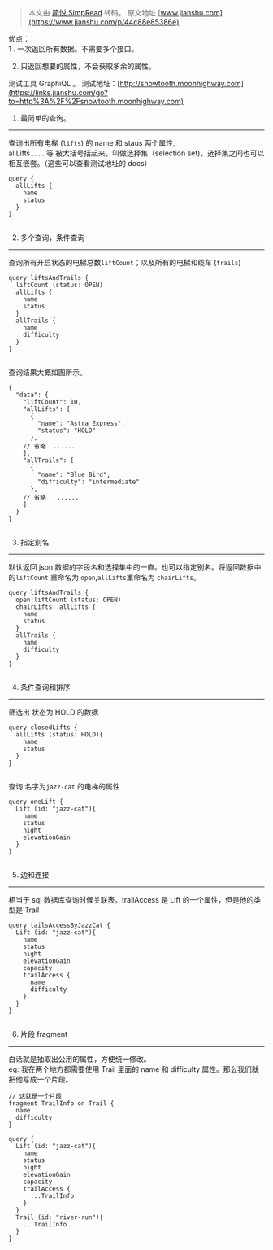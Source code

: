 > 本文由 [简悦 SimpRead](http://ksria.com/simpread/) 转码， 原文地址 [www.jianshu.com](https://www.jianshu.com/p/44c88e85386e)

优点：  
1 . 一次返回所有数据。不需要多个接口。

2.  只返回想要的属性，不会获取多余的属性。

  
测试工具 GraphiQL 。 测试地址：[http://snowtooth.moonhighway.com](https://links.jianshu.com/go?to=http%3A%2F%2Fsnowtooth.moonhighway.com)

1. 最简单的查询。
----------

查询出所有电梯 (`lifts`) 的 name 和 staus 两个属性,  
allLifts ...... 等 被大括号括起来，叫做选择集（selection set)，选择集之间也可以相互嵌套。（这些可以查看测试地址的 docs）

```
query {
  allLifts {
    name
    status
  }
}


```

2. 多个查询，条件查询
------------

查询所有开启状态的电梯总数`liftCount`；以及所有的电梯和缆车 (`trails`)

```
query liftsAndTrails {
  liftCount (status: OPEN)
  allLifts {
    name
    status
  }
  allTrails {
    name
    difficulty
  }
}


```

查询结果大概如图所示。

```
{
  "data": {
    "liftCount": 10,
    "allLifts": [
      {
        "name": "Astra Express",
        "status": "HOLD"
      },
    // 省略  ......
    ],
    "allTrails": [
      {
        "name": "Blue Bird",
        "difficulty": "intermediate"
      },
    // 省略   ......
    ]
  }
}


```

3. 指定别名
-------

默认返回 json 数据的字段名和选择集中的一直。也可以指定别名。将返回数据中的`liftCount` 重命名为 `open`,`allLifts`重命名为 `chairLifts`。

```
query liftsAndTrails {
  open:liftCount (status: OPEN)
  chairLifts: allLifts {
    name
    status
  }
  allTrails {
    name
    difficulty
  }
}


```

4. 条件查询和排序
----------

筛选出 状态为 HOLD 的数据

```
query closedLifts {
  allLifts (status: HOLD){
    name
    status
  }
}


```

查询 名字为`jazz-cat` 的电梯的属性

```
query oneLift {
  Lift (id: "jazz-cat"){
    name
    status
    night
    elevationGain
  }
}


```

5. 边和连接
-------

相当于 sql 数据库查询时候关联表。trailAccess 是 Lift 的一个属性，但是他的类型是 Trail

```
query tailsAccessByJazzCat {
  Lift (id: "jazz-cat"){
    name
    status
    night
    elevationGain
    capacity
    trailAccess {
      name
      difficulty
    }
  }
}


```

6. 片段 fragment
--------------

白话就是抽取出公用的属性，方便统一修改。  
eg: 我在两个地方都需要使用 Trail 里面的 name 和 difficulty 属性。那么我们就把他写成一个片段。

```
// 这就是一个片段
fragment TrailInfo on Trail {
  name
  difficulty
}

query {
  Lift (id: "jazz-cat"){
    name
    status
    night
    elevationGain
    capacity
    trailAccess {
      ...TrailInfo
    }
  }
  Trail (id: "river-run"){
    ...TrailInfo
  }
}


```